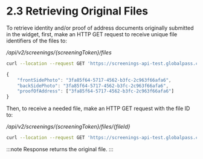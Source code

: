 # 2.3 Retrieving Original Files

To retrieve identity and/or proof of address documents originally submitted in the widget, first, make an HTTP GET request to receive unique file identifiers of the files to:

_/api/v2/screenings/{screeningToken}/files_

```bash title="Example request"
curl --location --request GET 'https://screenings-api-test.globalpass.ch/api/v2/screenings/9519c730-5d6e-4c23-b89a-8c4d06899e7f/files' --header 'Authorization: Bearer {your_access_token}'
```

```js title="Example response"
{
    "frontSidePhoto": "3fa85f64-5717-4562-b3fc-2c963f66afa6",
    "backSidePhoto": "3fa85f64-5717-4562-b3fc-2c963f66afa6",
    "proofOfAddress": ["3fa85f64-5717-4562-b3fc-2c963f66afa6"]
}
```

Then, to receive a needed file, make an HTTP GET request with the file ID to:

_/api/v2/screenings/{screeningToken}/files/{fileId}_

```bash title="Example request"
curl --location --request GET 'https://screenings-api-test.globalpass.ch/api/v2/screenings/9519c730-5d6e-4c23-b89a-8c4d06899e7f/files/3fa85f64-5717-4562-b3fc-2c963f66afa6' --header 'Authorization: Bearer {your_access_token}'
```

:::note
Response returns the original file.
:::
